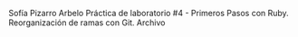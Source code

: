 Sofía Pizarro Arbelo
Práctica de laboratorio #4 - Primeros Pasos con Ruby. Reorganización de ramas con Git. Archivo

